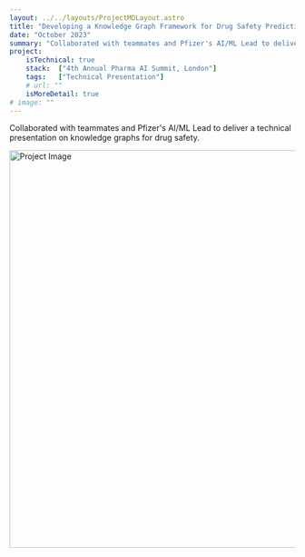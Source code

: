 ```yaml
---
layout: ../../layouts/ProjectMDLayout.astro
title: "Developing a Knowledge Graph Framework for Drug Safety Prediction"
date: "October 2023"
summary: "Collaborated with teammates and Pfizer's AI/ML Lead to deliver a technical presentation on knowledge graphs for drug safety."
project:
    isTechnical: true
    stack:  ["4th Annual Pharma AI Summit, London"]
    tags:   ["Technical Presentation"]
    # url: ""
    isMoreDetail: true
# image: ""
---
```


<p>Collaborated with teammates and Pfizer's AI/ML Lead to deliver a technical presentation on knowledge graphs for drug safety.</p>
<img src="https://www.images.alyssabedard.com/presentation.png" alt="Project Image" style="width:700px">
